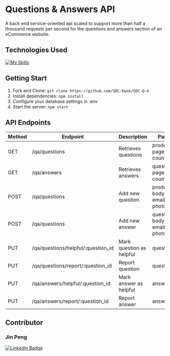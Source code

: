 # Questions & Answers API
A back end service-oriented api scaled to support more than half a thousand requests per second for the questions and answers section of an eCommerce website.

## Technologies Used
[![My Skills](https://skills.thijs.gg/icons?i=nodejs,js,postgres,express&theme=light)](https://skills.thijs.gg)

## Getting Start
1. Fork and Clone:
`git clone https://github.com/SDC-Ewok/SDC-Q-A`
2. Install dependencies:
`npm install`
3. Configure your database settings in .env
4. Start the server:
`npm start`




## API Endpoints
Method | Endpoint | Description | Parameters
-------| ---------| ------------| ----------
GET | /qa/questions | Retrieves questions | product_id, page(optional), count(optional)
GET | /qa/answers | Retrieves answers | question_id, page(optional), count(optional)
POST | /qa/questions | Add new question | product_id, body, name, email, photos(optional)
POST | /qa/questions | Add new answer | question_id, body, name, email, photos(optional)
PUT | /qa/questions/helpful/:question_id | Mark question as helpful | question_id
PUT | /qa/questions/report/:question_id | Report question | question_id
PUT | /qa/answers/helpful/:question_id | Mark answer as helpful | answer_id
PUT | /qa/answers/report/:question_id | Report answer | answer_id


## Contributor
### Jin Peng
<div id="badges">
<a href="https://www.linkedin.com/in/jinpeng307/">
<img src="https://img.shields.io/badge/LinkedIn-blue?logo=linkedin&logoColor=white&style=for-the-badge" alt="LinkedIn Badge">
</div>
